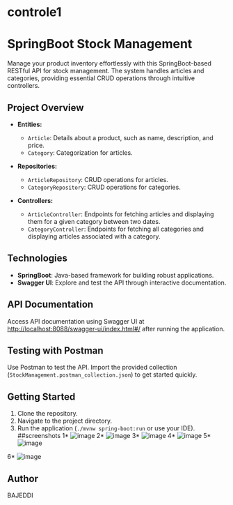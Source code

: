 # controle1
# SpringBoot Stock Management

Manage your product inventory effortlessly with this SpringBoot-based RESTful API for stock management. The system handles articles and categories, providing essential CRUD operations through intuitive controllers.

## Project Overview

- **Entities:**
  - `Article`: Details about a product, such as name, description, and price.
  - `Category`: Categorization for articles.

- **Repositories:**
  - `ArticleRepository`: CRUD operations for articles.
  - `CategoryRepository`: CRUD operations for categories.

- **Controllers:**
  - `ArticleController`: Endpoints for fetching articles and displaying them for a given category between two dates.
  - `CategoryController`: Endpoints for fetching all categories and displaying articles associated with a category.

## Technologies

- **SpringBoot**: Java-based framework for building robust applications.
- **Swagger UI**: Explore and test the API through interactive documentation.

## API Documentation

Access API documentation using Swagger UI at [http://localhost:8088/swagger-ui/index.html#/](http://localhost:8088/swagger-ui/index.html#/) after running the application.

## Testing with Postman

Use Postman to test the API. Import the provided collection (`StockManagement.postman_collection.json`) to get started quickly.

## Getting Started

1. Clone the repository.
2. Navigate to the project directory.
3. Run the application (`./mvnw spring-boot:run` or use your IDE).
##screenshots
1*
![image](https://github.com/BAJEDDI/controle1/assets/147507670/735862f7-78ad-4711-a554-48c6a781f8c1)
2*
![image](https://github.com/BAJEDDI/controle1/assets/147507670/d47fc3db-5e51-460b-ac9f-0349c455588f)
3*
![image](https://github.com/BAJEDDI/controle1/assets/147507670/5567003d-d19f-4408-b7bb-74a94983392f)
4*
![image](https://github.com/BAJEDDI/controle1/assets/147507670/244f5d9d-5940-4fa7-a3f7-81e1e13d0e62)
5*
![image](https://github.com/BAJEDDI/controle1/assets/147507670/f332dcc6-4b11-4f52-b1cf-99b8a23538a2)

6*
![image](https://github.com/BAJEDDI/controle1/assets/147507670/6580f097-aeb7-49a3-b222-482cdf7ceb0d)

## Author 
BAJEDDI
